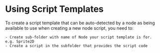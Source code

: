 # Using Script Templates
To create a script template that can be auto-detected by a node as being available to use when
creating a new node script, you need to:

	- Create sub-folder with name of Node your script template is for. e.g. Sprite2D
	- Create a script in the subfolder that provides the script code

